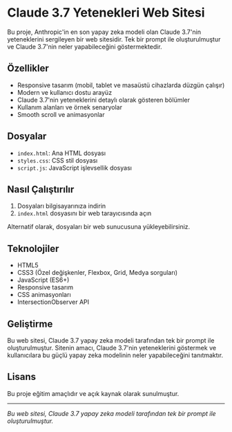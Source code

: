 # Claude 3.7 Yetenekleri Web Sitesi

Bu proje, Anthropic'in en son yapay zeka modeli olan Claude 3.7'nin yeteneklerini sergileyen bir web sitesidir. Tek bir prompt ile oluşturulmuştur ve Claude 3.7'nin neler yapabileceğini göstermektedir.

## Özellikler

- Responsive tasarım (mobil, tablet ve masaüstü cihazlarda düzgün çalışır)
- Modern ve kullanıcı dostu arayüz
- Claude 3.7'nin yeteneklerini detaylı olarak gösteren bölümler
- Kullanım alanları ve örnek senaryolar
- Smooth scroll ve animasyonlar

## Dosyalar

- `index.html`: Ana HTML dosyası
- `styles.css`: CSS stil dosyası
- `script.js`: JavaScript işlevsellik dosyası

## Nasıl Çalıştırılır

1. Dosyaları bilgisayarınıza indirin
2. `index.html` dosyasını bir web tarayıcısında açın

Alternatif olarak, dosyaları bir web sunucusuna yükleyebilirsiniz.

## Teknolojiler

- HTML5
- CSS3 (Özel değişkenler, Flexbox, Grid, Medya sorguları)
- JavaScript (ES6+)
- Responsive tasarım
- CSS animasyonları
- IntersectionObserver API

## Geliştirme

Bu web sitesi, Claude 3.7 yapay zeka modeli tarafından tek bir prompt ile oluşturulmuştur. Sitenin amacı, Claude 3.7'nin yeteneklerini göstermek ve kullanıcılara bu güçlü yapay zeka modelinin neler yapabileceğini tanıtmaktır.

## Lisans

Bu proje eğitim amaçlıdır ve açık kaynak olarak sunulmuştur.

---

*Bu web sitesi, Claude 3.7 yapay zeka modeli tarafından tek bir prompt ile oluşturulmuştur.* 
